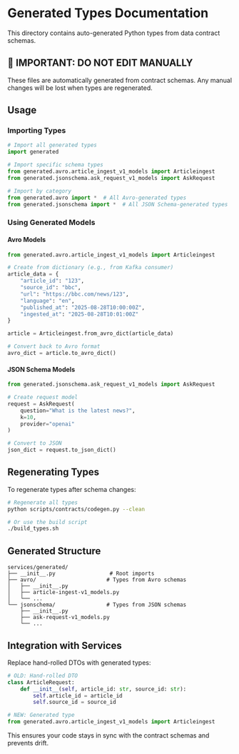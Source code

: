 # Generated Types Documentation

This directory contains auto-generated Python types from data contract schemas.

## 🚨 IMPORTANT: DO NOT EDIT MANUALLY

These files are automatically generated from contract schemas. Any manual changes will be lost when types are regenerated.

## Usage

### Importing Types

```python
# Import all generated types
import generated

# Import specific schema types
from generated.avro.article_ingest_v1_models import Articleingest
from generated.jsonschema.ask_request_v1_models import AskRequest

# Import by category
from generated.avro import *  # All Avro-generated types
from generated.jsonschema import *  # All JSON Schema-generated types
```

### Using Generated Models

#### Avro Models

```python
from generated.avro.article_ingest_v1_models import Articleingest

# Create from dictionary (e.g., from Kafka consumer)
article_data = {
    "article_id": "123",
    "source_id": "bbc",
    "url": "https://bbc.com/news/123",
    "language": "en",
    "published_at": "2025-08-28T10:00:00Z",
    "ingested_at": "2025-08-28T10:01:00Z"
}

article = Articleingest.from_avro_dict(article_data)

# Convert back to Avro format
avro_dict = article.to_avro_dict()
```

#### JSON Schema Models

```python
from generated.jsonschema.ask_request_v1_models import AskRequest

# Create request model
request = AskRequest(
    question="What is the latest news?",
    k=10,
    provider="openai"
)

# Convert to JSON
json_dict = request.to_json_dict()
```

## Regenerating Types

To regenerate types after schema changes:

```bash
# Regenerate all types
python scripts/contracts/codegen.py --clean

# Or use the build script
./build_types.sh
```

## Generated Structure

```
services/generated/
├── __init__.py                 # Root imports
├── avro/                      # Types from Avro schemas
│   ├── __init__.py
│   ├── article-ingest-v1_models.py
│   └── ...
└── jsonschema/                # Types from JSON schemas
    ├── __init__.py
    ├── ask-request-v1_models.py
    └── ...
```

## Integration with Services

Replace hand-rolled DTOs with generated types:

```python
# OLD: Hand-rolled DTO
class ArticleRequest:
    def __init__(self, article_id: str, source_id: str):
        self.article_id = article_id
        self.source_id = source_id

# NEW: Generated type
from generated.avro.article_ingest_v1_models import Articleingest
```

This ensures your code stays in sync with the contract schemas and prevents drift.
